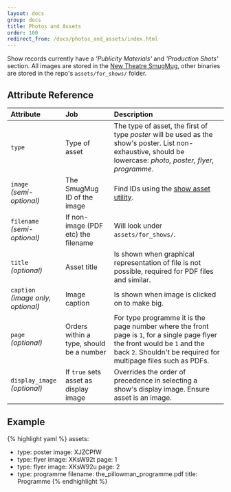 ```yaml
---
layout: docs
group: docs
title: Photos and Assets
order: 100
redirect_from: /docs/photos_and_assets/index.html
---
```


Show records currently have a *'Publicity Materials'* and *'Production Shots'* section. All images are stored in the [New Theatre SmugMug](https://photos.newtheatre.org.uk), other binaries are stored in the repo's `assets/for_shows/` folder.

## <i class="fa fa-tags"></i> Attribute Reference

| Attribute | Job | Description |
|:-|:-|:-|
| `type` | Type of asset | The type of asset, the first of type *poster* will be used as the show's poster. List non-exhaustive, should be lowercase: *photo, poster, flyer, programme*. |
| `image`<br />*(semi-optional)*| The SmugMug ID of the image | Find IDs using the [show asset utility](/util/smug-show-assets/). |
| `filename`<br />*(semi-optional)* | If non-image (PDF etc) the filename | Will look under `assets/for_shows/`. |
| `title`<br />*(optional)* | Asset title | Is shown when graphical representation of file is not possible, required for PDF files and similar. |
| `caption`<br />*(image only, optional)* | Image caption | Is shown when image is clicked on to make big. |
| `page`<br />*(optional)* | Orders within a type, should be a number | For type programme it is the page number where the front page is `1`, for a single page flyer the front would be `1` and the back `2`. Shouldn't be required for multipage files such as PDFs. |
| `display_image`<br />*(optional)* | If `true` sets asset as display image | Overrides the order of precedence in selecting a show's display image. Ensure asset is an image. |

## <i class="octicon octicon-code"></i> Example

{% highlight yaml %}
assets:
  - type: poster
    image: XJZCPfW
  - type: flyer
    image: XKsW92t
    page: 1
  - type: flyer
    image: XKsW92u
    page: 2
  - type: programme
    filename: the_pillowman_programme.pdf
    title: Programme
{% endhighlight %}

